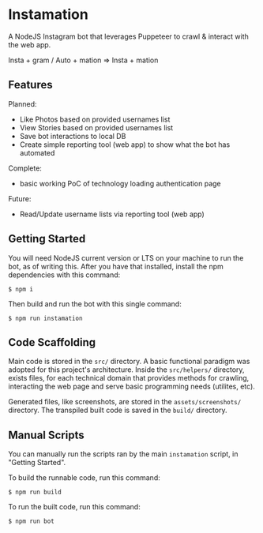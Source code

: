 # Instamation

A NodeJS Instagram bot that leverages Puppeteer to crawl & interact with the web app.

Insta + gram / Auto + mation => Insta + mation

## Features

Planned:
 - Like Photos based on provided usernames list
 - View Stories based on provided usernames list
 - Save bot interactions to local DB
 - Create simple reporting tool (web app) to show what the bot has automated

Complete:
 - basic working PoC of technology loading authentication page

Future:
 - Read/Update username lists via reporting tool (web app)

## Getting Started

You will need NodeJS current version or LTS on your machine to run the bot, as of writing this. After you have that installed, install the npm dependencies with this command:

```
$ npm i
```

Then build and run the bot with this single command:
```
$ npm run instamation
```

## Code Scaffolding

Main code is stored in the `src/` directory. A basic functional paradigm was adopted for this project's architecture. Inside the `src/helpers/` directory, exists files, for each technical domain that provides methods for crawling, interacting the web page and serve basic programming needs (utilites, etc).

Generated files, like screenshots, are stored in the `assets/screenshots/` directory. The transpiled built code is saved in the `build/` directory.

## Manual Scripts

You can manually run the scripts ran by the main `instamation` script, in "Getting Started".

To build the runnable code, run this command:
```
$ npm run build
```

To run the built code, run this command:
```
$ npm run bot
```
